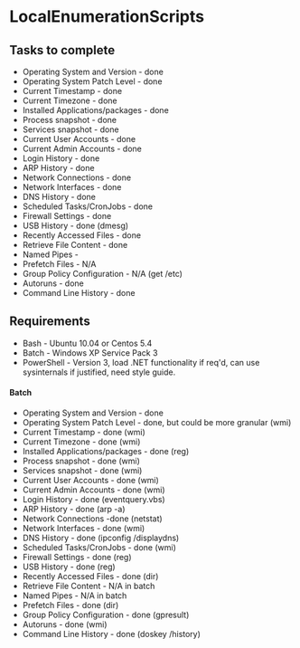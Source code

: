 # LocalEnumerationScripts

## Tasks to complete

- Operating System and Version - done
- Operating System Patch Level - done
- Current Timestamp - done
- Current Timezone - done
- Installed Applications/packages - done
- Process snapshot - done
- Services snapshot - done
- Current User Accounts  - done
- Current Admin Accounts - done
- Login History - done
- ARP History - done
- Network Connections - done
- Network Interfaces - done
- DNS History - done
- Scheduled Tasks/CronJobs - done
- Firewall Settings - done
- USB History - done (dmesg)
- Recently Accessed Files - done
- Retrieve File Content - done
- Named Pipes - 
- Prefetch Files - N/A
- Group Policy Configuration - N/A (get /etc)
- Autoruns - done
- Command Line History - done 

## Requirements
- Bash - Ubuntu 10.04 or Centos 5.4
- Batch - Windows XP Service Pack 3
- PowerShell - Version 3, load .NET functionality if req'd, can use sysinternals if justified, need style guide.  


#### Batch
- Operating System and Version - done
- Operating System Patch Level - done, but could be more granular (wmi)
- Current Timestamp - done (wmi)
- Current Timezone - done (wmi)
- Installed Applications/packages - done (reg)
- Process snapshot - done (wmi)
- Services snapshot - done (wmi)
- Current User Accounts - done (wmi)
- Current Admin Accounts - done (wmi)
- Login History - done (eventquery.vbs)
- ARP History - done (arp -a)
- Network Connections -done (netstat)
- Network Interfaces - done (wmi)
- DNS History - done (ipconfig /displaydns)
- Scheduled Tasks/CronJobs - done (wmi)
- Firewall Settings - done (reg)
- USB History - done (reg)
- Recently Accessed Files - done (dir)
- Retrieve File Content - N/A in batch
- Named Pipes - N/A in batch
- Prefetch Files - done (dir)
- Group Policy Configuration - done (gpresult)
- Autoruns - done (wmi)
- Command Line History - done (doskey /history)